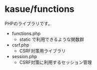 kasue/functions
===============================================================

PHPのライブラリです。


- functions.php
    - static で利用できるような関数群
- csrf.php
    - CSRF対策用ライブラリ
- session.php
    - CSRF対策に利用するセッション管理
